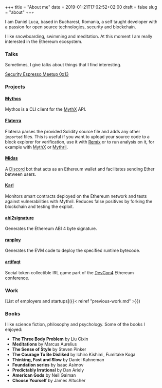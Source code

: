 +++
title = "About me"
date = 2019-01-21T17:02:52+02:00
draft = false
slug = "about"
+++

I am Daniel Luca, based in Bucharest, Romania, a self taught developer with a passion for open source technologies, security and blockchain.

I like snowboarding, swimming and meditation. At this moment I am really interested in the Ethereum ecosystem.

### Talks

Sometimes, I give talks about things that I find interesting.

[Security Espresso Meetup 0x13](https://www.youtube.com/watch?v=sfyYTfS_7uU)

### Projects

#### [Mythos](https://github.com/cleanunicorn/mythos)
Mythos is a CLI client for the [MythX](https://mythx.io) API.

#### [Flaterra](https://github.com/cleanunicorn/flaterra)
Flaterra parses the provided Solidity source file and adds any other `imported` files. This is useful if you want to upload your source code to a block explorer for verification, use it with [Remix](https://remix.ethereum.org) or to run analysis on it, for example with [MythX](https://mythx.io/) or [Mythril](https://github.com/ConsenSys/mythril-classic/).

#### [Midas](https://gitlab.com/cleanunicorn/eth-tipper) 
A [Discord](https://discordapp.com) bot that acts as an Ethereum wallet and facilitates sending Ether between users.

#### [Karl](https://github.com/cleanunicorn/karl)
Monitors smart contracts deployed on the Ethereum network and tests against vulnerabilities with Mythril. Reduces false positives by forking the blockchain and testing the exploit.

#### [abi2signature](https://github.com/cleanunicorn/abi2signature)
Generates the Ethereum ABI 4 byte signature.

#### [ranploy](https://github.com/cleanunicorn/ranploy)
Generates the EVM code to deploy the specified runtime bytecode.

#### [artifaqt](https://github.com/consensys/artifaqt)
Social token collectible IRL game part of the [DevCon4](https://devcon4.ethereum.org/) Ethereum conference.

### Work

[List of employers and startups]({{< relref "previous-work.md" >}})

### Books

I like science fiction, philosophy and psychology.
Some of the books I enjoyed:

* **The Three Body Problem** by Liu Cixin
* **Meditations** by Marcus Aurelius
* **The Sense of Style** by Steven Pinker
* **The Courage To Be Disliked** by Ichiro Kishimi, Fumitake Koga
* **Thinking, Fast and Slow** by Daniel Kahneman
* **Foundation series** by Isaac Asimov
* **Predictably Irrational** by Dan Ariely
* **American Gods** by Neil Gaiman
* **Choose Yourself** by James Altucher

<!-- ## Conferences

I enjoy going to conferences and helping out if that's possible.

You might see me at one of these events
- DevCon
- CCC
- Ethereum -->